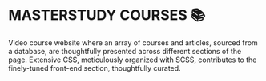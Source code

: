 # MASTERSTUDY COURSES 📚

Video course website where an array of courses and articles, sourced from a database, are thoughtfully presented across different sections of the page.
Extensive CSS, meticulously organized with SCSS, contributes to the finely-tuned front-end section, thoughtfully curated.
